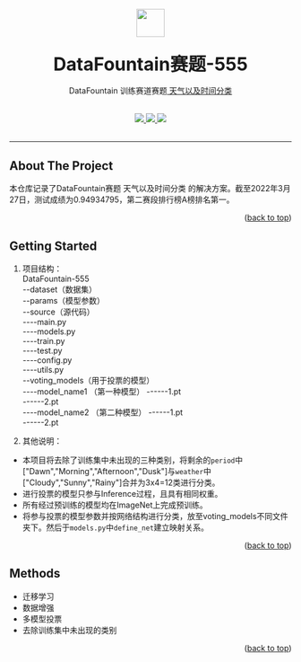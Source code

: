 <div id="top"></div>


<!-- PROJECT LOGO -->
<br />
<div align="center">
  <a href="https://github.com/xiaoyu2018/DataFountain-555">
    <img src="https://www.datafountain.cn/favicon.ico" width="50" height="50">
  </a>

  <h3 align="center"><font size="6">DataFountain赛题-555</font></h3>

  <p align="center">
    DataFountain 训练赛道赛题<a href="https://www.datafountain.cn/competitions/555"> 天气以及时间分类 </a> 
    <br />
    <br />
  </p>
</div>


<!-- 修改url -->
<div align="center">
  <a href="https://github.com/xiaoyu2018/DataFountain-555/graphs/contributors">
    <img src="https://img.shields.io/github/contributors/xiaoyu2018/DataFountain-555.svg?style=for-the-badge">
  </a>  
  <a href="https://github.com/xiaoyu2018/DataFountain-555/stargazers">
    <img src="https://img.shields.io/github/stars/xiaoyu2018/DataFountain-555.svg?style=for-the-badge">
  </a>  
  <a href="https://github.com/xiaoyu2018/DataFountain-555/blob/main/LICENSE">
    <img src="https://img.shields.io/github/license/xiaoyu2018/DataFountain-555.svg?style=for-the-badge">
  </a>  
</div>
<br />

---



<!-- ABOUT THE PROJECT -->
## About The Project
本仓库记录了DataFountain赛题 天气以及时间分类 的解决方案。截至2022年3月27日，测试成绩为0.94934795，第二赛段排行榜A榜排名第一。


<p align="right">(<a href="#top">back to top</a>)</p>

<!-- GETTING STARTED -->
## Getting Started
1. 项目结构：  
DataFountain-555  
--dataset（数据集）  
--params（模型参数）  
--source（源代码）  
----main.py  
----models.py  
----train.py   
----test.py   
----config.py   
----utils.py  
--voting_models（用于投票的模型）  
----model_name1 （第一种模型）
------1.pt  
------2.pt  
----model_name2 （第二种模型）
------1.pt  
------2.pt  

2. 其他说明：  
+ 本项目将去除了训练集中未出现的三种类别，将剩余的`period`中["Dawn","Morning","Afternoon","Dusk"]与`weather`中["Cloudy","Sunny","Rainy"]合并为3x4=12类进行分类。
+ 进行投票的模型只参与Inference过程，且具有相同权重。
+ 所有经过预训练的模型均在ImageNet上完成预训练。
+ 将参与投票的模型参数并按网络结构进行分类，放至voting_models不同文件夹下。然后于`models.py`中`define_net`建立映射关系。

<p align="right">(<a href="#top">back to top</a>)</p>

## Methods
+ 迁移学习
+ 数据增强
+ 多模型投票
+ 去除训练集中未出现的类别

<p align="right">(<a href="#top">back to top</a>)</p>



